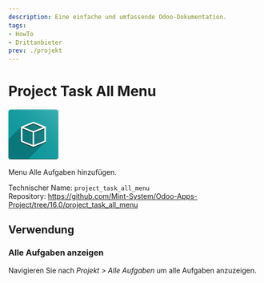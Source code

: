 ```yaml
---
description: Eine einfache und umfassende Odoo-Dokumentation.
tags:
- HowTo
- Drittanbieter
prev: ./projekt
---
```

# Project Task All Menu
![icon_oms_box](assets/icon_oms_box.png)

Menu Alle Aufgaben hinzufügen.

Technischer Name: `project_task_all_menu`\
Repository: <https://github.com/Mint-System/Odoo-Apps-Project/tree/16.0/project_task_all_menu>

## Verwendung

### Alle Aufgaben anzeigen

Navigieren Sie nach *Projekt > Alle Aufgaben* um alle Aufgaben anzuzeigen.